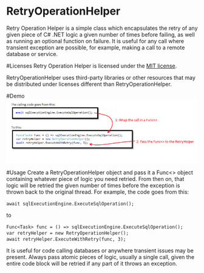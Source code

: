 # RetryOperationHelper
Retry Operation Helper is a simple class which encapsulates the retry of any given piece of C# .NET logic a given number of times before failing, as well as running an optional function on failure. It is useful for any call where transient exception are possible, for example, making a call to a remote database or service.

#Licenses
Retry Operation Helper is licensed under the [MIT license](LICENSE.TXT).

RetryOperationHelper uses third-party libraries or other resources that may be 
distributed under licenses different than RetryOperationHelper. 

#Demo
![Demo Chart](SampleRetryOperationHelperCall.png)

#Usage
Create a RetryOperationHelper object and pass it a Func<> object containing whatever piece of logic you need retried. From then on, that logic will be retried the given number of times before the exception is thrown back to the original thread.  For example, the code goes from this: 

````
await sqlExecutionEngine.ExecuteSqlOperation();
````
to 

````
Func<Task> func = () => sqlExecutionEngine.ExecuteSqlOperation();
var retryHelper = new RetryOperationHelper(); 
await retryHelper.ExecuteWithRetry(func, 3); 
````

It is useful for code calling databases or anywhere transient issues may be present. Always pass atomic pieces of logic, usually a single call, given the entire code block will be retried if any part of it throws an exception. 